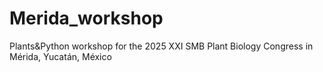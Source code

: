 # Merida_workshop
Plants&amp;Python workshop for the 2025 XXI SMB Plant Biology Congress in Mérida, Yucatán, México
